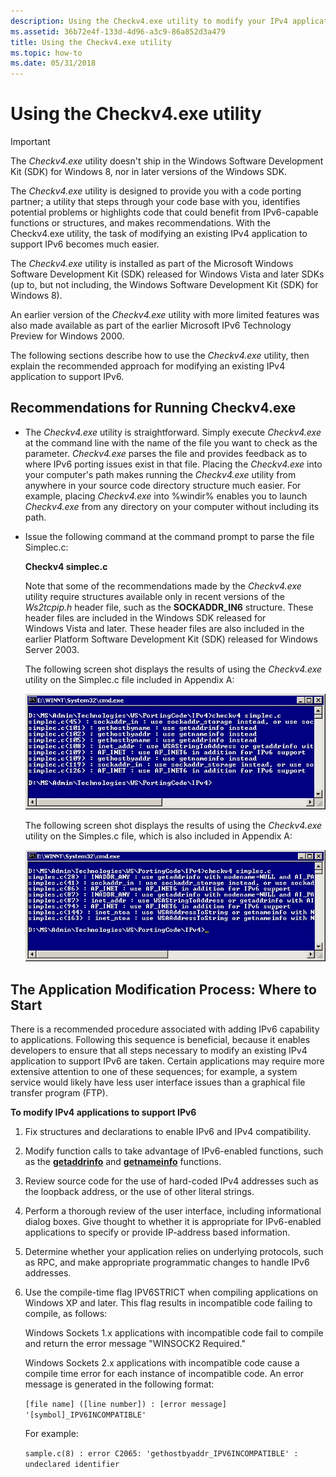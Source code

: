 ```yaml
---
description: Using the Checkv4.exe utility to modify your IPv4 application to support IPv6.
ms.assetid: 36b72e4f-133d-4d96-a3c9-86a852d3a479
title: Using the Checkv4.exe utility
ms.topic: how-to
ms.date: 05/31/2018
---
```


# Using the Checkv4.exe utility

> [!IMPORTANT]
> The *Checkv4.exe* utility doesn't ship in the Windows Software Development Kit (SDK) for Windows 8, nor in later versions of the Windows SDK.

The *Checkv4.exe* utility is designed to provide you with a code porting partner; a utility that steps through your code base with you, identifies potential problems or highlights code that could benefit from IPv6-capable functions or structures, and makes recommendations. With the Checkv4.exe utility, the task of modifying an existing IPv4 application to support IPv6 becomes much easier.

The *Checkv4.exe* utility is installed as part of the Microsoft Windows Software Development Kit (SDK) released for Windows Vista and later SDKs (up to, but not including, the Windows Software Development Kit (SDK) for Windows 8).

An earlier version of the *Checkv4.exe* utility with more limited features was also made available as part of the earlier Microsoft IPv6 Technology Preview for Windows 2000.

The following sections describe how to use the *Checkv4.exe* utility, then explain the recommended approach for modifying an existing IPv4 application to support IPv6.

## Recommendations for Running Checkv4.exe

-   The *Checkv4.exe* utility is straightforward. Simply execute *Checkv4.exe* at the command line with the name of the file you want to check as the parameter. *Checkv4.exe* parses the file and provides feedback as to where IPv6 porting issues exist in that file. Placing the *Checkv4.exe* into your computer's path makes running the *Checkv4.exe* utility from anywhere in your source code directory structure much easier. For example, placing *Checkv4.exe* into %windir% enables you to launch *Checkv4.exe* from any directory on your computer without including its path.

-   Issue the following command at the command prompt to parse the file Simplec.c:

    **Checkv4 simplec.c**

    Note that some of the recommendations made by the *Checkv4.exe* utility require structures available only in recent versions of the *Ws2tcpip.h* header file, such as the **SOCKADDR\_IN6** structure. These header files are included in the Windows SDK released for Windows Vista and later. These header files are also included in the earlier Platform Software Development Kit (SDK) released for Windows Server 2003.

    The following screen shot displays the results of using the *Checkv4.exe* utility on the Simplec.c file included in Appendix A:

    ![checkv4.exe reports ipv6 incompatibilities in the simplec.c file](images/portingguide002.jpg)

    The following screen shot displays the results of using the *Checkv4.exe* utility on the Simples.c file, which is also included in Appendix A:

    ![checkv4.exe reports ipv6 incompatibilities in the simples.c file](images/portingguide003.jpg)

## The Application Modification Process: Where to Start

There is a recommended procedure associated with adding IPv6 capability to applications. Following this sequence is beneficial, because it enables developers to ensure that all steps necessary to modify an existing IPv4 application to support IPv6 are taken. Certain applications may require more extensive attention to one of these sequences; for example, a system service would likely have less user interface issues than a graphical file transfer program (FTP).

**To modify IPv4 applications to support IPv6**

1.  Fix structures and declarations to enable IPv6 and IPv4 compatibility.
2.  Modify function calls to take advantage of IPv6-enabled functions, such as the [**getaddrinfo**](/windows/desktop/api/Ws2tcpip/nf-ws2tcpip-getaddrinfo) and [**getnameinfo**](/windows/desktop/api/Ws2tcpip/nf-ws2tcpip-getnameinfo) functions.
3.  Review source code for the use of hard-coded IPv4 addresses such as the loopback address, or the use of other literal strings.
4.  Perform a thorough review of the user interface, including informational dialog boxes. Give thought to whether it is appropriate for IPv6-enabled applications to specify or provide IP-address based information.
5.  Determine whether your application relies on underlying protocols, such as RPC, and make appropriate programmatic changes to handle IPv6 addresses.
6.  Use the compile-time flag IPV6STRICT when compiling applications on Windows XP and later. This flag results in incompatible code failing to compile, as follows:

    Windows Sockets 1.x applications with incompatible code fail to compile and return the error message "WINSOCK2 Required."

    Windows Sockets 2.x applications with incompatible code cause a compile time error for each instance of incompatible code. An error message is generated in the following format:

    `[file name] ([line number]) : [error message] '[symbol]_IPV6INCOMPATIBLE'`

    For example:

    `sample.c(8) : error C2065: 'gethostbyaddr_IPV6INCOMPATIBLE' : undeclared identifier`

 

 



